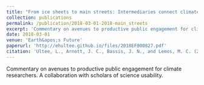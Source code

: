 ```yaml
---
title: "From ice sheets to main streets: Intermediaries connect climate scientists to coastal adaptation"
collection: publications
permalink: /publication/2018-03-01-2018-main_streets
excerpt: 'Commentary on avenues to productive public engagement for climate researchers.  A collaboration with scholars of science usability.'
date: 2018-03-01
venue: 'Earth&apos;s Future'
paperurl: 'http://ehultee.github.io/files/2018EF000827.pdf'
citation: 'Ultee, L., Arnott, J. C., Bassis, J. N., and Lemos, M. C. (2018). &quot;From ice sheets to main streets: Intermediaries connect climate scientists to coastal adaptation.&quot; <i>Earth&apos;s Future</i> 6(3): 299-304. doi:10.1002/2018EF000827'
---
```


<!-- <a href='http://ehultee.github.io/files/2018EF000827.pdf'>Download paper here</a> -->

Commentary on avenues to productive public engagement for climate researchers.  A collaboration with scholars of science usability.